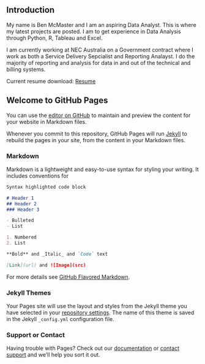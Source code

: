 ## Introduction
My name is Ben McMaster and I am an aspiring Data Analyst. This is where my latest projects are posted.
I am to get experience in Data Analysis through Python, R, Tableau and Excel.

I am currently working at NEC Australia on a Government contract where I work as both a Service Delivery Sepcialist and Reporting Analayst. I do the majority of reporting and analysis for data in and out of the technical and billing systems.

Current resume download: <a href="https://github.com/benmcmaster1/benmcmaster1.github.io/raw/main/BenMcMaster_Resume.pdf">Resume</a>

## Welcome to GitHub Pages

You can use the [editor on GitHub](https://github.com/benmcmaster1/benmcmaster1.github.io/edit/main/index.md) to maintain and preview the content for your website in Markdown files.

Whenever you commit to this repository, GitHub Pages will run [Jekyll](https://jekyllrb.com/) to rebuild the pages in your site, from the content in your Markdown files.

### Markdown

Markdown is a lightweight and easy-to-use syntax for styling your writing. It includes conventions for

```markdown
Syntax highlighted code block

# Header 1
## Header 2
### Header 3

- Bulleted
- List

1. Numbered
2. List

**Bold** and _Italic_ and `Code` text

[Link](url) and ![Image](src)
```

For more details see [GitHub Flavored Markdown](https://guides.github.com/features/mastering-markdown/).

### Jekyll Themes

Your Pages site will use the layout and styles from the Jekyll theme you have selected in your [repository settings](https://github.com/benmcmaster1/benmcmaster1.github.io/settings). The name of this theme is saved in the Jekyll `_config.yml` configuration file.

### Support or Contact

Having trouble with Pages? Check out our [documentation](https://docs.github.com/categories/github-pages-basics/) or [contact support](https://support.github.com/contact) and we’ll help you sort it out.
